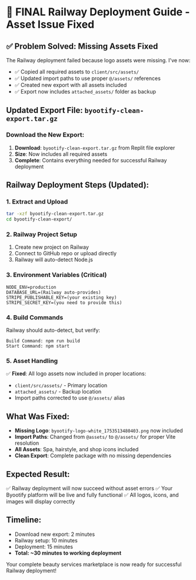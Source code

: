 # 🚀 FINAL Railway Deployment Guide - Asset Issue Fixed

## ✅ Problem Solved: Missing Assets Fixed

The Railway deployment failed because logo assets were missing. I've now:
- ✅ Copied all required assets to `client/src/assets/`
- ✅ Updated import paths to use proper `@/assets/` references  
- ✅ Created new export with all assets included
- ✅ Export now includes `attached_assets/` folder as backup

## Updated Export File: `byootify-clean-export.tar.gz`

### Download the New Export:
1. **Download**: `byootify-clean-export.tar.gz` from Replit file explorer
2. **Size**: Now includes all required assets
3. **Complete**: Contains everything needed for successful Railway deployment

## Railway Deployment Steps (Updated):

### 1. Extract and Upload
```bash
tar -xzf byootify-clean-export.tar.gz
cd byootify-clean-export/
```

### 2. Railway Project Setup
1. Create new project on Railway
2. Connect to GitHub repo or upload directly
3. Railway will auto-detect Node.js

### 3. Environment Variables (Critical)
```
NODE_ENV=production
DATABASE_URL=(Railway auto-provides)
STRIPE_PUBLISHABLE_KEY=(your existing key)
STRIPE_SECRET_KEY=(you need to provide this)
```

### 4. Build Commands
Railway should auto-detect, but verify:
```
Build Command: npm run build
Start Command: npm start
```

### 5. Asset Handling
✅ **Fixed**: All logo assets now included in proper locations:
- `client/src/assets/` - Primary location
- `attached_assets/` - Backup location
- Import paths corrected to use `@/assets/` alias

## What Was Fixed:
- **Missing Logo**: `byootify-logo-white_1753513480403.png` now included
- **Import Paths**: Changed from `@assets/` to `@/assets/` for proper Vite resolution
- **All Assets**: Spa, hairstyle, and shop icons included
- **Clean Export**: Complete package with no missing dependencies

## Expected Result:
✅ Railway deployment will now succeed without asset errors
✅ Your Byootify platform will be live and fully functional
✅ All logos, icons, and images will display correctly

## Timeline:
- Download new export: 2 minutes
- Railway setup: 10 minutes  
- Deployment: 15 minutes
- **Total: ~30 minutes to working deployment**

Your complete beauty services marketplace is now ready for successful Railway deployment!